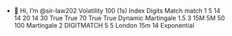 - 👋 Hi, I’m @sir-law202<xml xmlns="http://www.w3.org/1999/xhtml"> <variables></variables> <block type="trade_definition" id="1"> <field name="MARKET">Volatility 100 (1s) Index</field> <field name="TRADETYPE">Digits Match</field> <value name="CONTRACT_TYPE"> <block type="text" id="2"> <field name="TEXT">match</field> </block> </value> <value name="AMOUNT"> <block type="math_number" id="3"> <field name="NUM">1</field> </block> </value> <value name="PREDICTION"> <block type="math_number" id="4"> <field name="NUM">5</field> </block> </value> </block> <block type="market_conditions" id="5"> <field name="RSI_PERIOD">14</field> <field name="MA_PERIOD">14</field> <field name="BOLLINGER_PERIOD">20</field> <field name="STOCHASTIC_PERIOD">14</field> </block> <block type="entry_conditions" id="6"> <field name="RSI_THRESHOLD">30</field> <field name="PRICE_BELOW_BOLLINGER">True</field> <field name="STOCHASTIC_OVERSOLD">True</field> </block> <block type="exit_conditions" id="7"> <field name="RSI_THRESHOLD">70</field> <field name="PRICE_ABOVE_BOLLINGER">True</field> <field name="STOCHASTIC_OVERBOUGHT">True</field> </block> <block type="trade_strategy" id="8"> <field name="STRATEGY">Dynamic Martingale</field> <value name="MULTIPLIER"> <block type="math_number" id="9"> <field name="NUM">1.5</field> </block> </value> <value name="MAX_LOSSES"> <block type="math_number" id="10"> <field name="NUM">3</field> </block> </value> </block> <block type="multi_timeframe_analysis" id="11"> <field name="HIGHER_TIMEFRAME">15M</field> <field name="LOWER_TIMEFRAME">5M</field> </block> <block type="stop_loss" id="12"> <field name="AMOUNT">50</field> </block> <block type="take_profit" id="13"> <field name="AMOUNT">100</field> </block> </xml> <!-- Trade Options --> <block type="trade_strategy" id="12"> <field name="STRATEGY">Martingale</field> <value name="MULTIPLIER"> <block type="math_number" id="13"> <field name="NUM">2</field> </block> </value> </block> <!-- Purchase Conditions --> <block type="purchase_block" id="9"> <field name="CONTRACT_TYPE">DIGITMATCH</field> <value name="PREDICTION"> <block type="math_number" id="10"> <field name="NUM">5</field> </block> </value> <value name="AMOUNT"> <block type="math_number" id="11"> <field name="NUM">5</field> </block> </value> </block> <!-- ICT and SMC Clock --> <block type="ict_smc_clock" id="8"> <field name="SESSION">London</field> <field name="TIME_FRAME">15m</field> </block> <!-- Moving Average --> <block type="moving_average_block" id="7"> <field name="PERIOD">14</field> <field name="TYPE">Exponential</field> </block>
